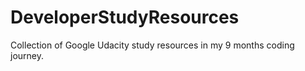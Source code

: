 # DeveloperStudyResources
Collection of Google Udacity study resources in my 9 months coding journey.

